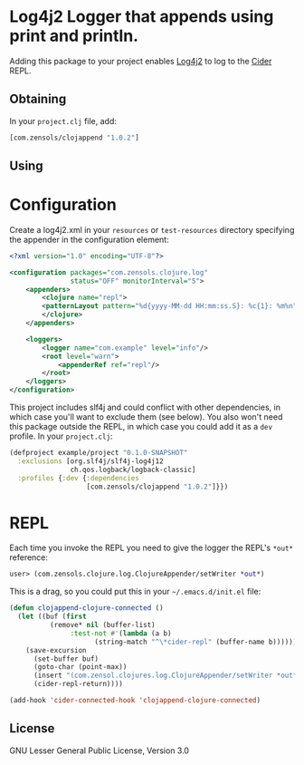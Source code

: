 Log4j2 Logger that appends using print and println.
===================================================

Adding this package to your project enables
[Log4j2](http://logging.apache.org/log4j/2.x/) to log to the
[Cider](https://github.com/clojure-emacs/cider) REPL.


Obtaining
---------
In your `project.clj` file, add:

```clojure
[com.zensols/clojappend "1.0.2"]
```


Using
-----

# Configuration

Create a log4j2.xml in your `resources` or `test-resources` directory
specifying the appender in the configuration element:
```xml
<?xml version="1.0" encoding="UTF-8"?>

<configuration packages="com.zensols.clojure.log"
               status="OFF" monitorInterval="5">
    <appenders>
        <clojure name="repl">
	    <patternLayout pattern="%d{yyyy-MM-dd HH:mm:ss.S}: %c{1}: %m%n"/>
        </clojure>
    </appenders>

    <loggers>
        <logger name="com.example" level="info"/>
        <root level="warn">
            <appenderRef ref="repl"/>
        </root>
    </loggers>
</configuration>
```

This project includes slf4j and could conflict with other dependencies, in
which case you'll want to exclude them (see below).  You also won't need this
package outside the REPL, in which case you could add it as a `dev` profile.
In your `project.clj`:
```clojure
(defproject example/project "0.1.0-SNAPSHOT"
  :exclusions [org.slf4j/slf4j-log4j12
               ch.qos.logback/logback-classic]
  :profiles {:dev {:dependencies
                   [com.zensols/clojappend "1.0.2"]}})
```


# REPL
Each time you invoke the REPL you need to give the logger the REPL's `*out*` reference:
```clojure
user> (com.zensols.clojure.log.ClojureAppender/setWriter *out*)
```

This is a drag, so you could put this in your `~/.emacs.d/init.el` file:
```lisp
(defun clojappend-clojure-connected ()
  (let ((buf (first
	      (remove* nil (buffer-list)
		       :test-not #'(lambda (a b)
				     (string-match "^\*cider-repl" (buffer-name b)))))))
    (save-excursion
      (set-buffer buf)
      (goto-char (point-max))
      (insert "(com.zensol.clojures.log.ClojureAppender/setWriter *out*)")
      (cider-repl-return))))

(add-hook 'cider-connected-hook 'clojappend-clojure-connected)
```


License
-------
GNU Lesser General Public License, Version 3.0
